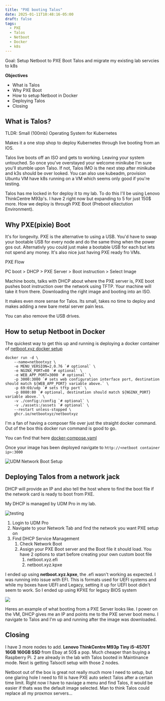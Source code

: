 ```yaml
---
title: "PXE booting Talos"
date: 2025-01-11T10:48:16-05:00
draft: false
tags:
  - PXE
  - Talos
  - Netboot
  - Docker
  - k8s
---
```


Goal: Setup Netboot to PXE Boot Talos and migrate my existing lab servcies to k8s

**Objectives**
- What is Talos
- Why PXE Boot
- How to setup Netboot in Docker
- Deploying Talos
- Closing

## What is Talos?

TLDR: Small (100mb) Operating System for Kubernetes

Makes it a one stop shop to deploy Kubernetes through live booting from an IOS. 

Talos live boots off an ISO and gets to working. Leaving your system untouched. So once you've overstayed your welcome minikube I'm sure you'll stumble upon Talso. If not, Talos IMO is the next step after minikube and k3s should be over looked. You can also use kubeadm, provision Ubuntu VM have k8s running on a VM which seems only good if you're testing.

Talos has me locked in for deploy it to my lab. To do this I'll be using Lenovo ThinkCentre M93p's. I have 2 right now but expanding to 5 for just 150$ more. How we deploy is through PXE Boot (Preboot eXectution Environment).

## Why PXE(pixie) Boot

It's for longevity. PXE is the alternative to using a USB. You'd have to swap your bootable USB for every node and do the same thing when the power gos out. Alternativly you could just make a bootable USB for each but lets not spend any money. It's also nice just having PXE ready fro VMs. 

PXE Flow

PC boot > DHCP > PXE Server > Boot instruction > Select Image

Machine boots, talks with DHCP about where the PXE server is, PXE boot pushes boot instruction over the network using TFTP. Your machine will take it from there. Downloading the right image and booting into an ISO. 

It makes even more sense for Talos. Its small, takes no time to deploy and makes adding a new bare metal server pain less. 

You can also remove the USB drives. 

## How to setup Netboot in Docker

The quickest way to get this up and running is deploying a docker container of [netboot.xyz docker setup](https://netboot.xyz/docs/docker)

```docker
docker run -d \  
	--name=netbootxyz \  
	-e MENU_VERSION=2.0.76 `# optional` \  
	-e NGINX_PORT=80 `# optional` \  
	-e WEB_APP_PORT=3000 `# optional` \  
	-p 3000:3000 `# sets web configuration interface port, destination should match ${WEB_APP_PORT} variable above.` \  
	-p 69:69/udp `# sets tftp port` \  
	-p 8080:80 `# optional, destination should match ${NGINX_PORT} variable above.` \  
	-v ./config:/config `# optional` \ 
	-v ./assets:/assets `# optional` \ 
	--restart unless-stopped \  
	ghcr.io/netbootxyz/netbootxyz
```


I'm a fan of having a composer file over just the straight docker command. Out of the box this docker run command is good to go. 

You can find that here [docker-compose.yaml](https://raw.githubusercontent.com/netbootxyz/docker-netbootxyz/refs/heads/master/docker-compose.yml.example)

Once your image has been deployed navigate to `http://<netboot container ip>:3000` 


<img src="/talos/udm-network-boot.png" alt="UDM Network Boot Setup">

## Deploying Talos from a network jack

DHCP will provide an IP and also tell the host where to find the boot file if the network card is ready to boot from PXE. 

My DHCP is managed by UDM Pro in my lab. 


<img src="/talos/netboot-ui.png" alt="testing">

1. Login to UDM Pro
2. Navigate to your Network Tab and find the network you want PXE setup on
3. Find DHCP Service Management
	1. Check Network Boot
	2. Assign your PXE Boot server and the Boot file it should load. You have 2 options to start before creating your own custom boot file
		1. netboot.xyz.efi
		2. netboot.xyz.kpxe

I ended up using **netboot.xyz.kpxe**, the .efi wasn't working as expected. I was running into issue with EFI. This is formats used for UEFI systems and while my boxes have UEFI and Legacy, setting it up for UEFI boot didn't seem to work. So I ended up using KPXE for legacy BIOS system


<img src="/talos/PXE-Talos.gif">

Heres an example of what booting from a PXE Server looks like. I power on the VM, DHCP gives me an IP and points me to the PXE server boot menu. I navigate to Talos and I'm up and running after the image was downloaded.


## Closing

I have 3 more nodes to add. **Lenovo ThinkCentre M93p Tiny i5-4570T 16GB 160GB SSD** from Ebay at 50$ a pop. Much cheaper than buying a Raspberry Pi. 2 are already in the lab with Talos booted in Maintinance mode. Next is getting Talsoctl setup with those 2 nodes. 

Netboot out of the box is great not really much more I need to setup, but one glaring hole I need to fill is have PXE auto select Talos after a certain time limit. Right now I have to naviage a menu and find Talos, it would be easier if thats was the default image selected. Man to think Talos could replace all my proxmox servers...

